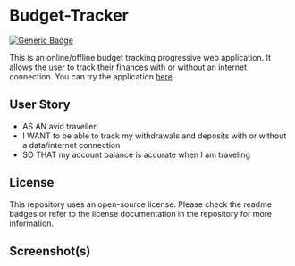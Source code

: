 # Budget-Tracker
[![Generic Badge](https://img.shields.io/badge/License-MIT-green.svg)](https://shields.io)

This is an online/offline budget tracking progressive web application. It allows the user to track their finances with or without an internet connection. You can try the application [here](https://floating-lowlands-59194.herokuapp.com/)

## User Story

* AS AN avid traveller
* I WANT to be able to track my withdrawals and deposits with or without a data/internet connection
* SO THAT my account balance is accurate when I am traveling

## License
This repository uses an open-source license. Please check the readme badges or refer to the license documentation in the repository for more information.

## Screenshot(s)
